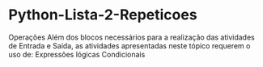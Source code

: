 # Python-Lista-2-Repeticoes
Operações Além dos blocos necessários para a realização das atividades de Entrada e Saída, as atividades apresentadas neste tópico requerem o uso de:  Expressões lógicas Condicionais
